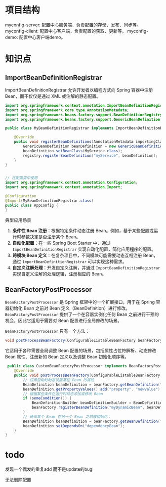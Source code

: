 # 项目结构

myconfig-server: 配置中心服务端，负责配置的存储、发布、同步等。
myconfig-client: 配置中心客户端，负责配置的获取、更新等。
myconfig-demo: 配置中心客户端demo。

# 知识点

## ImportBeanDefinitionRegistrar



ImportBeanDefinitionRegistrar 允许开发者以编程方式向 Spring 容器中注册 Bean，而不仅仅是通过 XML 或注解的静态配置。

```java
import org.springframework.context.annotation.ImportBeanDefinitionRegistrar;
import org.springframework.core.type.AnnotationMetadata;
import org.springframework.beans.factory.support.BeanDefinitionRegistry;
import org.springframework.beans.factory.support.GenericBeanDefinition;

public class MyBeanDefinitionRegistrar implements ImportBeanDefinitionRegistrar {

    @Override
    public void registerBeanDefinitions(AnnotationMetadata importingClassMetadata, BeanDefinitionRegistry registry) {
        GenericBeanDefinition beanDefinition = new GenericBeanDefinition();
        beanDefinition.setBeanClass(MyService.class);
        registry.registerBeanDefinition("myService", beanDefinition);
    }
}


// 在配置类中使用
import org.springframework.context.annotation.Configuration;
import org.springframework.context.annotation.Import;

@Configuration
@Import(MyBeanDefinitionRegistrar.class)
public class AppConfig {
}
```

典型应用场景

1. **条件性 Bean 注册**：根据特定条件动态注册 Bean。例如，基于某些配置或运行时参数决定是否注册某个 Bean。
2. **自动化配置**：在一些 Spring Boot Starter 中，通过 `ImportBeanDefinitionRegistrar` 实现自动化配置，简化应用程序的配置。
3. **跨模块 Bean 定义**：在复杂项目中，不同模块可能需要动态互相注册 Bean，通过 `ImportBeanDefinitionRegistrar` 可以实现这种需求。
4. **自定义注解处理**：开发自定义注解，并通过 `ImportBeanDefinitionRegistrar` 实现自定义注解的处理逻辑，注册相应的 Bean。



## BeanFactoryPostProcessor

`BeanFactoryPostProcessor` 是 Spring 框架中的一个扩展接口，用于在 Spring 容器初始化 Bean 之前对 Bean 定义（BeanDefinition）进行修改。`BeanFactoryPostProcessor` 提供了一个在容器实例化任何 Bean 之前进行干预的机会，因此它适用于需要对 Bean 配置进行全局修改的场景。

`BeanFactoryPostProcessor` 只有一个方法：

```java
void postProcessBeanFactory(ConfigurableListableBeanFactory beanFactory) throws BeansException;
```

它适用于各种需要全局调整 Bean 配置的场景，包括属性占位符解析、动态修改 Bean 属性、注册新的 Bean 定义以及调整 Bean 初始化顺序等。

```java
 public class CustomBeanFactoryPostProcessor implements BeanFactoryPostProcessor {
    @Override
    public void postProcessBeanFactory(ConfigurableListableBeanFactory beanFactory) throws BeansException {
        // 应用启动时动态设置某些 Bean 的属性
        BeanDefinition beanDefinition = beanFactory.getBeanDefinition("myBean");
        beanDefinition.getPropertyValues().add("property", "newValue");
        // 根据某些条件在运行时动态添加或修改 Bean
        if (someCondition()) {
            BeanDefinitionBuilder beanDefinitionBuilder = BeanDefinitionBuilder.genericBeanDefinition(MyBean.class);
            beanFactory.registerBeanDefinition("myDynamicBean", beanDefinitionBuilder.getBeanDefinition());
        }
        // 确保某个 Bean 在另一个 Bean 之前被初始化：
        BeanDefinition beanDefinition = beanFactory.getBeanDefinition("dependentBean");
        beanDefinition.setDependsOn("dependencyBean");
    }
}


```

# todo

发现一个偶发的重复add 而不是update的bug

无法删除配置